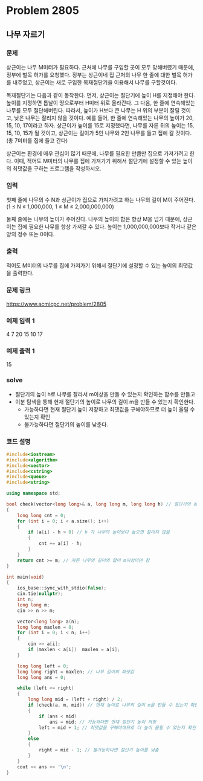 # Problem 2805

## 나무 자르기

### 문제
상근이는 나무 M미터가 필요하다. 근처에 나무를 구입할 곳이 모두 망해버렸기 때문에, 정부에 벌목 허가를 요청했다. 정부는 상근이네 집 근처의 나무 한 줄에 대한 벌목 허가를 내주었고, 상근이는 새로 구입한 목재절단기을 이용해서 나무를 구할것이다.

목재절단기는 다음과 같이 동작한다. 먼저, 상근이는 절단기에 높이 H를 지정해야 한다. 높이를 지정하면 톱날이 땅으로부터 H미터 위로 올라간다. 그 다음, 한 줄에 연속해있는 나무를 모두 절단해버린다. 따라서, 높이가 H보다 큰 나무는 H 위의 부분이 잘릴 것이고, 낮은 나무는 잘리지 않을 것이다. 예를 들어, 한 줄에 연속해있는 나무의 높이가 20, 15, 10, 17이라고 하자. 상근이가 높이를 15로 지정했다면, 나무를 자른 뒤의 높이는 15, 15, 10, 15가 될 것이고, 상근이는 길이가 5인 나무와 2인 나무를 들고 집에 갈 것이다. (총 7미터를 집에 들고 간다)

상근이는 환경에 매우 관심이 많기 때문에, 나무를 필요한 만큼만 집으로 가져가려고 한다. 이때, 적어도 M미터의 나무를 집에 가져가기 위해서 절단기에 설정할 수 있는 높이의 최댓값을 구하는 프로그램을 작성하시오.

### 입력
첫째 줄에 나무의 수 N과 상근이가 집으로 가져가려고 하는 나무의 길이 M이 주어진다. (1 ≤ N ≤ 1,000,000, 1 ≤ M ≤ 2,000,000,000)

둘째 줄에는 나무의 높이가 주어진다. 나무의 높이의 합은 항상 M을 넘기 때문에, 상근이는 집에 필요한 나무를 항상 가져갈 수 있다. 높이는 1,000,000,000보다 작거나 같은 양의 정수 또는 0이다.

### 출력
적어도 M미터의 나무를 집에 가져가기 위해서 절단기에 설정할 수 있는 높이의 최댓값을 출력한다.

### 문제 링크
<https://www.acmicpc.net/problem/2805>

### 예제 입력 1
4 7
20 15 10 17

### 예제 출력 1
15

### solve
- 절단기의 높이 h로 나무를 잘라서 m이상을 만들 수 있는지 확인하는 함수를 만들고
- 이분 탐색을 통해 현재 절단기의 높이로 나무의 길이 m을 만들 수 있는지 확인한다.
  - 가능하다면 현재 절단기 높이 저장하고 최댓값을 구해야하므로 더 높이 올릴 수 있는지 확인
  - 불가능하다면 절단기의 높이를 낮춘다.

### 코드 설명
```C++
#include<iostream>
#include<algorithm>
#include<vector>
#include<cstring>
#include<queue>
#include<string>

using namespace std;

bool check(vector<long long>& a, long long m, long long h) // 절단기의 높이 h로 나무를 잘라서 m이상을 만들 수 있는지 확인하는 함수
{
	long long cnt = 0;
	for (int i = 0; i < a.size(); i++)
	{
		if (a[i] - h > 0) // h 가 나무의 높이보다 높으면 잘리지 않음
		{
			cnt += a[i] - h;
		}
	}
	return cnt >= m; // 자른 나무의 길이의 합이 m이상이면 참
}

int main(void)
{
	ios_base::sync_with_stdio(false);
	cin.tie(nullptr);
	int n;
	long long m;
	cin >> n >> m;

	vector<long long> a(n);
	long long maxlen = 0;
	for (int i = 0; i < n; i++)
	{
		cin >> a[i];
		if (maxlen < a[i])	maxlen = a[i];
	}

	long long left = 0;
	long long right = maxlen; // 나무 길이의 최댓값
	long long ans = 0;

	while (left <= right)
	{
		long long mid = (left + right) / 2;
		if (check(a, m, mid)) // 현재 높이로 나무의 길이 m을 만들 수 있는지 확인
		{
			if (ans < mid)
				ans = mid; // 가능하다면 현재 절단기 높이 저장
			left = mid + 1; // 최댓값을 구해야하므로 더 높이 올릴 수 있는지 확인
		}
		else
		{
			right = mid - 1; // 불가능하다면 절단기 높이를 낮춤
		}
	}
	cout << ans << '\n';
}

```
